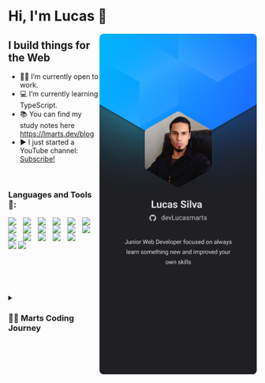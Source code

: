 <h1 align="left">Hi, I'm Lucas 🖖 </h1>
<img align="right" height="690em" src="Mobile.png">

## I build things for the Web
- 👨‍💻 I’m currently open to work.
- 💻 I’m currently learning TypeScript.
- 📚 You can find my study notes here https://lmarts.dev/blog
- ▶️ I just started a YouTube channel: [Subscribe!](https://www.youtube.com/channel/UC94jIdz2AHEVSrc3lTdXvyQ)

<br />


### Languages and Tools 🧰:
<img align="left"  width="20px" style="padding-right:10px;" src="https://cdn.jsdelivr.net/gh/devicons/devicon/icons/javascript/javascript-original.svg" />
<img align="left"  width="20px" style="padding-right:10px;" src="https://cdn.jsdelivr.net/gh/devicons/devicon/icons/typescript/typescript-original.svg" />
<img align="left"  width="20px" style="padding-right:10px;" src="https://cdn.jsdelivr.net/gh/devicons/devicon/icons/python/python-original.svg" />
<img align="left"  width="20px" style="padding-right:10px;" src="https://cdn.jsdelivr.net/gh/devicons/devicon/icons/html5/html5-original.svg" />
<img align="left"  width="20px" style="padding-right:10px;" src="https://cdn.jsdelivr.net/gh/devicons/devicon/icons/css3/css3-original.svg" />
<img align="left"  width="20px" style="padding-right:10px;" src="https://cdn.jsdelivr.net/gh/devicons/devicon/icons/react/react-original.svg" />
<img align="left"  width="20px" style="padding-right:10px;" src="https://cdn.jsdelivr.net/gh/devicons/devicon/icons/nodejs/nodejs-original.svg" />
<img align="left"  width="20px" style="padding-right:10px;" src="https://cdn.jsdelivr.net/gh/devicons/devicon/icons/mysql/mysql-original-wordmark.svg" />
<img align="left"  width="20px" style="padding-right:10px;" src="https://cdn.jsdelivr.net/gh/devicons/devicon/icons/mongodb/mongodb-original-wordmark.svg" />
<img align="left"  width="20px" style="padding-right:10px;" src="https://cdn.jsdelivr.net/gh/devicons/devicon/icons/mocha/mocha-plain.svg" />
<img align="left"  width="20px" style="padding-right:10px;" src="https://cdn.jsdelivr.net/gh/devicons/devicon/icons/jest/jest-plain.svg" />
<img align="left"  width="20px" style="padding-right:10px;" src="https://cdn.jsdelivr.net/gh/devicons/devicon/icons/bash/bash-original.svg" />
<img align="left"  width="20px" style="padding-right:10px;" src="https://cdn.jsdelivr.net/gh/devicons/devicon/icons/linux/linux-original.svg" />
<img align="left"  width="20px" style="padding-right:10px;" src="https://cdn.jsdelivr.net/gh/devicons/devicon/icons/vscode/vscode-original.svg" />
<img align="left"  width="20px" style="padding-right:10px;" src="https://cdn.jsdelivr.net/gh/devicons/devicon/icons/git/git-original.svg" />
<img align="left"  width="20px" style="padding-right:10px;" src="https://cdn.jsdelivr.net/gh/devicons/devicon/icons/github/github-original.svg" />
<img align="left"  width="20px" style="padding-right:10px;" src="https://cdn.jsdelivr.net/gh/devicons/devicon/icons/firebase/firebase-plain.svg" />

<br /><br />

<p align="left">
  <img width="450em" src = "https://github-readme-stats.vercel.app/api/top-langs/?username=devLucasmarts&layout=compact&theme=tokyonight">
  
  <img width="450em" src = "https://github-readme-stats.vercel.app/api?username=devLucasmarts&show_icons=true&theme=tokyonight">
</p>

<br /><br />

#

<details>
 <summary><h3>👨‍💻 Marts Coding Journey</h3></summary>
   I'm a Full Stack Web Developer located in Brazil. My programming journey started at 2018 studing Java as autodidact and at 2020 I decided to improve and formalize my studies at Trybe, a programming school specialized in training web developers able to face the challenges of the market.
   My skills are specialized in JavaScript ecosystem, and I'm always learning something new or just improving what I already know.



[website]: https://holistic-developer.com/
[youtube]: https://www.youtube.com/
[instagram]: https://www.instagram.com/
[linkedin]: https://linkedin.com/in/lucassilvamarts
[portfolio]: https://github.com/LucasSilvaMarts



